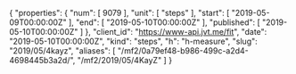 {
  "properties": {
    "num": [
      9079
    ],
    "unit": [
      "steps"
    ],
    "start": [
      "2019-05-09T00:00:00Z"
    ],
    "end": [
      "2019-05-10T00:00:00Z"
    ],
    "published": [
      "2019-05-10T00:00:00Z"
    ]
  },
  "client_id": "https://www-api.jvt.me/fit",
  "date": "2019-05-10T00:00:00Z",
  "kind": "steps",
  "h": "h-measure",
  "slug": "2019/05/4kayz",
  "aliases": [
    "/mf2/0a79ef48-b986-499c-a2d4-4698445b3a2d/",
    "/mf2/2019/05/4KayZ"
  ]
}
